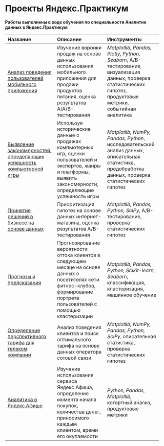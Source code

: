 # Проекты Яндекс.Практикум
__Работы выполнены в ходе обучения по специальности Аналитик данных в Яндекс.Практикум__


| Название | Описание | Инструменты | 
|:---|:---|:---| 
|[Анализ поведения пользователей мобильного приложения](https://github.com/AlexandrAfanasyev/storage/tree/main/analysis_mobile_application)|Изучение воронки продаж на основе данных использования мобильного приложения для продажи продуктов питания, оценка результатов A/A/B-тестирования | *Matplotlib, Pandas, Plotly, Python, Seaborn*, A/B-тестирование, визуализация данных, проверка статистических гипотез, продуктовые метрики, событийная аналитика | 
| [Выявление закономерностей, определяющих успешность компьютерной игры](https://github.com/AlexandrAfanasyev/storage/tree/main/computer_games) | Используя исторические данные о продажах компьютерных игр, оценки пользователей и экспертов, жанры и платформы, выявить закономерности, определяющие успешность игры | *Matplotlib, NumPy, Pandas, Python*, исследовательский анализ данных, описательная статистика, предобработка данных, проверка статистических гипотез 
| [Принятие решений в бизнесе на основе данных](https://github.com/AlexandrAfanasyev/storage/tree/main/data_driven_decision) | Приоритизация гипотез на основе данных интернет-магазина, оценка результатов А/В-тестирования | *Matplotlib, Pandas, Python, SciPy*, A/B-тестирование, проверка статистических гипотез 
| [Прогнозы и предсказания](https://github.com/AlexandrAfanasyev/storage/tree/main/forecasts_and_predictions) | Прогнозирование вероятности оттока клиентов в следующем месяце на основе данных о посетителях сети фитнес-клубов, формирование портрета пользователей с помощью кластеризации | *Matplotlib, Pandas, Python, Scikit-learn, Seaborn*, классификация, кластеризация, машинное обучение
[Определение перспективного тарифа для телеком компании](https://github.com/AlexandrAfanasyev/storage/tree/main/mobile_tariff) | Анализ поведения клиентов и поиск оптимального тарифа на основе данных оператора сотовой связи | *Matplotlib, NumPy, Pandas, Python, SciPy*, описательная статистика, проверка статистических гипотез
| [Аналитика в Яндекс.Афише](https://github.com/AlexandrAfanasyev/storage/tree/main/yandex_affiche) | Изучение использования сервиса Яндекс.Афиша, определение момента начала покупок, количества денег, приносимого каждым клиентом, времи его окупаемости | *Python, Pandas, Matplotlib*, когортный анализ, продуктовые метрики 
